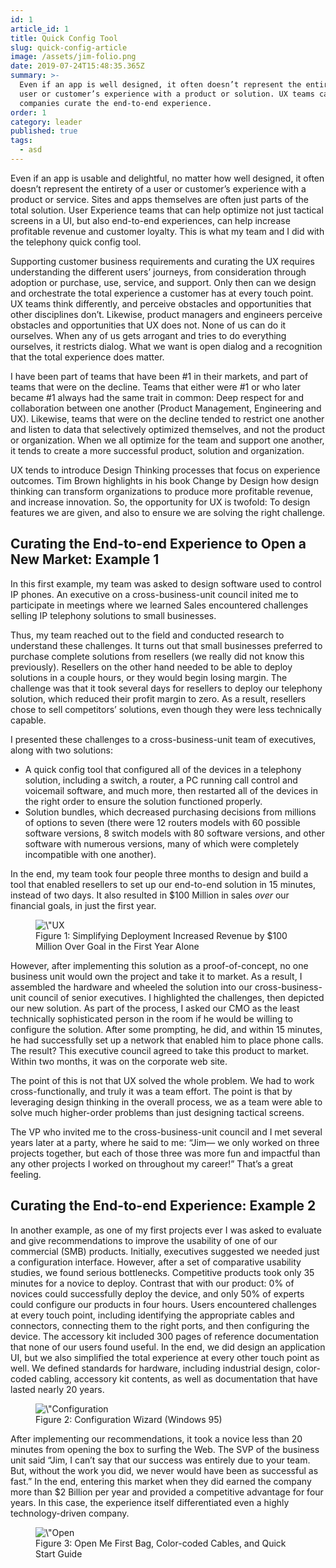 ```yaml
---
id: 1
article_id: 1
title: Quick Config Tool
slug: quick-config-article
image: /assets/jim-folio.png
date: 2019-07-24T15:48:35.365Z
summary: >-
  Even if an app is well designed, it often doesn’t represent the entirety of a
  user or customer’s experience with a product or solution. UX teams can help
  companies curate the end-to-end experience.
order: 1
category: leader
published: true
tags:
  - asd
---
```

<p>Even if an app is usable and delightful, no matter how well designed, it often doesn’t represent the entirety of a user or customer’s experience with a product or service. Sites and apps themselves are often just parts of the total solution. User Experience teams that can help optimize not just tactical screens in a UI, but also end-to-end experiences, can help increase profitable revenue and customer loyalty. This is what my team and I did with the telephony quick config tool.</p><p>Supporting customer business requirements and curating the UX requires understanding the different users’ journeys, from consideration through adoption or purchase, use, service, and support. Only then can we design and orchestrate the total experience a customer has at every touch point. UX teams think differently, and perceive obstacles and opportunities that other disciplines don’t. Likewise, product managers and engineers perceive obstacles and opportunities that UX does not. None of us can do it ourselves. When any of us gets arrogant and tries to do everything ourselves, it restricts dialog. What we want is open dialog and a recognition that the total experience does matter.</p><p>I have been part of teams that have been #1 in their markets, and part of teams that were on the decline. Teams that either were #1 or who later became #1 always had the same trait in common: Deep respect for and collaboration between one another (Product Management, Engineering and UX). Likewise, teams that were on the decline tended to restrict one another and listen to data that selectively optimized themselves, and not the product or organization. When we all optimize for the team and support one another, it tends to create a more successful product, solution and organization.</p><p>UX tends to introduce Design Thinking processes that focus on experience outcomes. Tim Brown highlights in his book Change by Design how design thinking can transform organizations to produce more profitable revenue, and increase innovation. So, the opportunity for UX is twofold: To design features we are given, and also to ensure we are solving the right challenge.</p><h2>Curating the End-to-end Experience to Open a New Market: Example 1</h2><p>In this first example, my team was asked to design software used to control IP phones. An executive on a cross-business-unit council inited me to participate in meetings where we learned Sales encountered challenges selling IP telephony solutions to small businesses.</p><p>Thus, my team reached out to the field and conducted research to understand these challenges. It turns out that small businesses preferred to purchase complete solutions from resellers (we really did not know this previously). Resellers on the other hand needed to be able to deploy solutions in a couple hours, or they would begin losing margin. The challenge was that it took several days for resellers to deploy our telephony solution, which reduced their profit margin to zero. As a result, resellers chose to sell competitors’ solutions, even though they were less technically capable.</p><p><p>I presented these challenges to a cross-business-unit team of executives, along with two solutions:</p><ul><li>A quick config tool that configured all of the devices in a telephony solution, including a switch, a router, a PC running call control and voicemail software, and much more, then restarted all of the devices in the right order to ensure the solution functioned properly.</li><li>Solution bundles, which decreased purchasing decisions from millions of options to seven (there were 12 routers models with 60 possible software versions, 8 switch models with 80 software versions, and other software with numerous versions, many of which were completely incompatible with one another).</li></ul></p><p>In the end, my team took four people three months to design and build a tool that enabled resellers to set up our end-to-end solution in 15 minutes, instead of two days. It also resulted in $100 Million in sales <em>over</em> our financial goals, in just the first year.</p><p><figure><img alt=\"UX Increasing Revenue by $100 Million over Goal in Year 1\" data-entity-type=\"file\" data-entity-uuid=\"6b426466-d2db-4bc0-9300-b5ca5f247f2e\" src=\"/images/Commercial-Voice.jpg\" /><figcaption>Figure 1: Simplifying Deployment Increased Revenue by $100 Million Over Goal in the First Year Alone</figcaption></figure></p><p></p><p>However, after implementing this solution as a proof-of-concept, no one business unit would own the project and take it to market. As a result, I assembled the hardware and wheeled the solution into our cross-business-unit council of senior executives. I highlighted the challenges, then depicted our new solution. As part of the process, I asked our CMO as the least technically sophisticated person in the room if he would be willing to configure the solution. After some prompting, he did, and within 15 minutes, he had successfully set up a network that enabled him to place phone calls. The result? This executive council agreed to take this product to market. Within two months, it was on the corporate web site.</p><p>The point of this is not that UX solved the whole problem. We had to work cross-functionally, and truly it was a team effort. The point is that by leveraging design thinking in the overall process, we as a team were able to solve much higher-order problems than just designing tactical screens.</p><p>The VP who invited me to the cross-business-unit council and I met several years later at a party, where he said to me: “Jim— we only worked on three projects together, but each of those three was more fun and impactful than any other projects I worked on throughout my career!” That’s a great feeling.</p><h2>Curating the End-to-end Experience: Example 2</h2><p>In another example, as one of my first projects ever I was asked to evaluate and give recommendations to improve the usability of one of our commercial (SMB) products. Initially, executives suggested we needed just a configuration interface. However, after a set of comparative usability studies, we found serious bottlenecks. Competitive products took only 35 minutes for a novice to deploy. Contrast that with our product: 0% of novices could successfully deploy the device, and only 50% of experts could configure our products in four hours. Users encountered challenges at every touch point, including identifying the appropriate cables and connectors, connecting them to the right ports, and then configuring the device. The accessory kit included 300 pages of reference documentation that none of our users found useful. In the end, we did design an application UI, but we also simplified the total experience at every other touch point as well. We defined standards for hardware, including industrial design, color-coded cabling, accessory kit contents, as well as documentation that have lasted nearly 20 years.</p><p><figure><img alt=\"Configuration Wizard (Windows 95)\" data-entity-type=\"file\" data-entity-uuid=\"a08256af-b281-462e-a053-83c5b01ef9fd\" src=\"/images/FastStep-Wizard.png\" /><figcaption>Figure 2: Configuration Wizard (Windows 95)</figcaption></figure></p><p></p><p>After implementing our recommendations, it took a novice less than 20 minutes from opening the box to surfing the Web. The SVP of the business unit said “Jim, I can’t say that our success was entirely due to your team. But, without the work you did, we never would have been as successful as fast.” In the end, entering this market when they did earned the company more than $2 Billion per year and provided a competitive advantage for four years. In this case, the experience itself differentiated even a highly technology-driven company.</p><p><figure><img alt=\"Open Me First Bag with Color Coded Cables\" data-entity-type=\"file\" data-entity-uuid=\"8d02eeac-abaa-4d8c-ab3d-61416b59e972\" src=\"/images/Accessory-Kit.jpg\" /><figcaption>Figure 3: Open Me First Bag, Color-coded Cables, and Quick Start Guide</figcaption></figure></p><p></p><p>&nbsp;</p>
